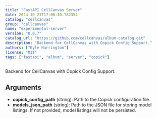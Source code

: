 ```yaml
---
title: "FastAPI CellCanvas Server"
date: 2024-10-21T17:06:10.782354
catalog: "cellcanvas"
group: "cellcanvas"
name: "experimental-server"
version: "0.0.7"
catalog_url: "https://github.com/cellcanvas/album-catalog.git"
description: "Backend for CellCanvas with Copick Config Support."
authors: ["Kyle Harrington"]
license: "MIT"
tags: ["fastapi", "album", "server", "copick"]
---
```


Backend for CellCanvas with Copick Config Support.

## Arguments

- **copick_config_path** (string): Path to the Copick configuration file.
- **models_json_path** (string): Path to the JSON file for storing model listings. If not provided, model listings will not be persisted.

